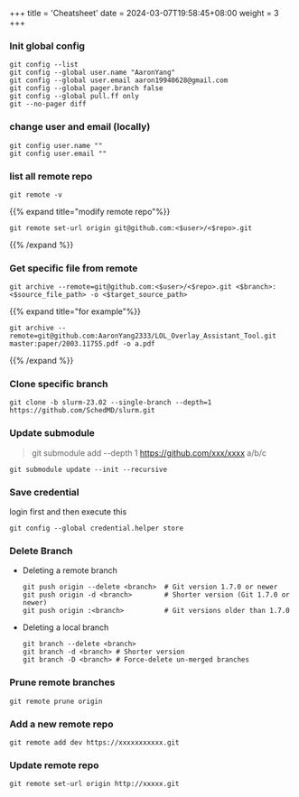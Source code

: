 +++
title = 'Cheatsheet'
date = 2024-03-07T19:58:45+08:00
weight = 3
+++

### Init global config
```shell
git config --list
git config --global user.name "AaronYang"
git config --global user.email aaron19940628@gmail.com
git config --global pager.branch false
git config --global pull.ff only
git --no-pager diff
```

### change user and email (locally)
```shell
git config user.name ""
git config user.email ""
```

### list all remote repo
```shell
git remote -v
```
{{% expand title="modify remote repo"%}}
```shell
git remote set-url origin git@github.com:<$user>/<$repo>.git
```
{{% /expand %}}

### Get specific file from remote
```shell
git archive --remote=git@github.com:<$user>/<$repo>.git <$branch>:<$source_file_path> -o <$target_source_path>
```
{{% expand title="for example"%}}
```shell
git archive --remote=git@github.com:AaronYang2333/LOL_Overlay_Assistant_Tool.git master:paper/2003.11755.pdf -o a.pdf
```
{{% /expand %}}

### Clone specific branch
```shell
git clone -b slurm-23.02 --single-branch --depth=1 https://github.com/SchedMD/slurm.git
```
### Update submodule
> git submodule add --depth 1 https://github.com/xxx/xxxx a/b/c
```shell
git submodule update --init --recursive
```

### Save credential
login first and then execute this
```shell
git config --global credential.helper store
```

### Delete Branch

* Deleting a remote branch
    ```shell
    git push origin --delete <branch>  # Git version 1.7.0 or newer
    git push origin -d <branch>        # Shorter version (Git 1.7.0 or newer)
    git push origin :<branch>          # Git versions older than 1.7.0
    ```
- Deleting a local branch
    ```shell
    git branch --delete <branch>
    git branch -d <branch> # Shorter version
    git branch -D <branch> # Force-delete un-merged branches
    ```
### Prune remote branches
```shell
git remote prune origin
```

### Add a new remote repo
```shell
git remote add dev https://xxxxxxxxxxx.git
```

### Update remote repo
```shell
git remote set-url origin http://xxxxx.git
```
